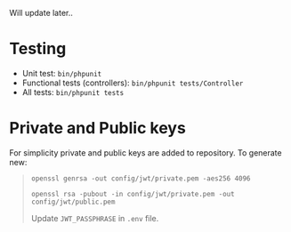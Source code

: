 Will update later..

# Testing
* Unit test: `bin/phpunit`
* Functional tests (controllers): `bin/phpunit tests/Controller`
* All tests: `bin/phpunit tests`

# Private and Public keys
For simplicity private and public keys are added to repository. To generate new:
> `openssl genrsa -out config/jwt/private.pem -aes256 4096`
>
> `openssl rsa -pubout -in config/jwt/private.pem -out config/jwt/public.pem`
>
> Update `JWT_PASSPHRASE` in `.env` file.
